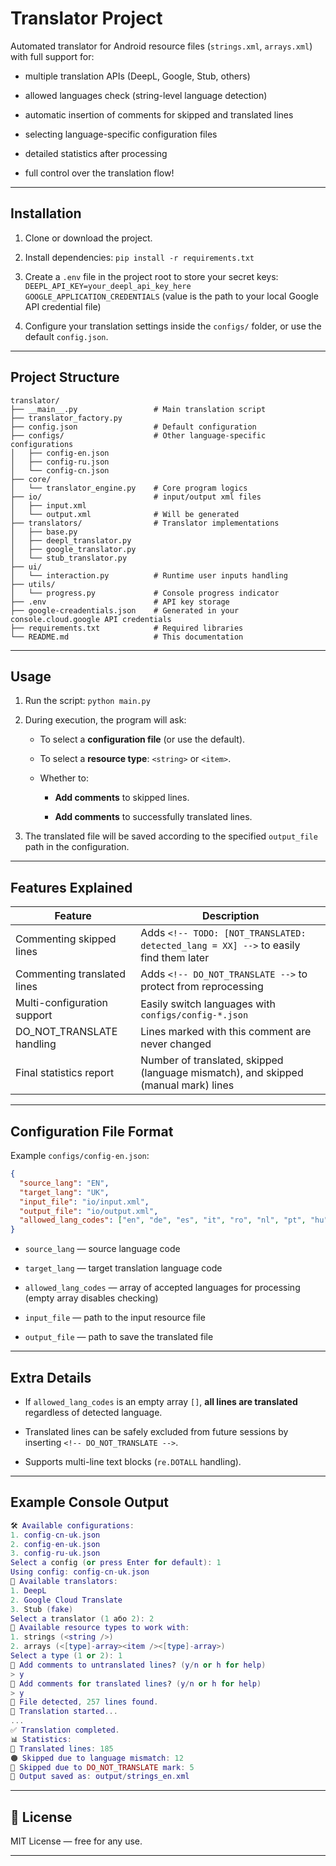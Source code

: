 Translator Project
==================

Automated translator for Android resource files (`strings.xml`, `arrays.xml`) with full support for:

*   multiple translation APIs (DeepL, Google, Stub, others)
    
*   allowed languages check (string-level language detection)
    
*   automatic insertion of comments for skipped and translated lines
    
*   selecting language-specific configuration files
    
*   detailed statistics after processing
    
*   full control over the translation flow!
    

* * *

Installation
---------------

1.  Clone or download the project.
    
2.  Install dependencies:
`pip install -r requirements.txt`

3.  Create a `.env` file in the project root to store your secret keys:
`DEEPL_API_KEY=your_deepl_api_key_here`
`GOOGLE_APPLICATION_CREDENTIALS` (value is the path to your local Google API credential file)

4.  Configure your translation settings inside the `configs/` folder, or use the default `config.json`.
    

* * *

Project Structure
--------------------

```
translator/
├── __main__.py                 # Main translation script
├── translator_factory.py
├── config.json                 # Default configuration
├── configs/                    # Other language-specific configurations
│   ├── config-en.json
│   ├── config-ru.json
│   └── config-cn.json
├── core/                       
│   └── translator_engine.py    # Core program logics
├── io/                         # input/output xml files
│   ├── input.xml
│   └── output.xml              # Will be generated
├── translators/                # Translator implementations
│   ├── base.py
│   ├── deepl_translator.py
│   ├── google_translator.py
│   └── stub_translator.py
├── ui/                         
│   └── interaction.py          # Runtime user inputs handling
├── utils/
│   └── progress.py             # Console progress indicator
├── .env                        # API key storage
├── google-creadentials.json    # Generated in your console.cloud.google API credentials
├── requirements.txt            # Required libraries
└── README.md                   # This documentation
```
* * *

Usage
--------

1.  Run the script:
`python main.py`

2.  During execution, the program will ask:
    
    *   To select a **configuration file** (or use the default).
        
    *   To select a **resource type**: `<string>` or `<item>`.
        
    *   Whether to:
        
        *   **Add comments** to skipped lines.
            
        *   **Add comments** to successfully translated lines.
            
3.  The translated file will be saved according to the specified `output_file` path in the configuration.
    

* * *

Features Explained
---------------------
| Feature                     | Description                                                                          |
|-----------------------------|--------------------------------------------------------------------------------------|
| Commenting skipped lines    | Adds `<!-- TODO: [NOT_TRANSLATED: detected_lang = XX] -->` to easily find them later |
| Commenting translated lines | Adds `<!-- DO_NOT_TRANSLATE -->` to protect from reprocessing                        |
| Multi-configuration support | Easily switch languages with `configs/config-*.json`                                 |
| DO\_NOT\_TRANSLATE handling | Lines marked with this comment are never changed                                     |
| Final statistics report     | Number of translated, skipped (language mismatch), and skipped (manual mark) lines   |

* * *

Configuration File Format
----------------------------

Example `configs/config-en.json`:
```json
{
  "source_lang": "EN",
  "target_lang": "UK",
  "input_file": "io/input.xml",
  "output_file": "io/output.xml",
  "allowed_lang_codes": ["en", "de", "es", "it", "ro", "nl", "pt", "hu", "da", "fr", "pl", "no", "ca", "sv", "fi", "hr", "tl", "af"]
}
```

*   `source_lang` — source language code
    
*   `target_lang` — target translation language code
    
*   `allowed_lang_codes` — array of accepted languages for processing (empty array disables checking)
    
*   `input_file` — path to the input resource file
    
*   `output_file` — path to save the translated file
    

* * *

Extra Details
----------------

*   If `allowed_lang_codes` is an empty array `[]`, **all lines are translated** regardless of detected language.
    
*   Translated lines can be safely excluded from future sessions by inserting `<!-- DO_NOT_TRANSLATE -->`.
    
*   Supports multi-line text blocks (`re.DOTALL` handling).
    

* * *

Example Console Output
-------------------------

```lua
🛠️ Available configurations:
1. config-cn-uk.json
2. config-en-uk.json
3. config-ru-uk.json
Select a config (or press Enter for default): 1
Using config: config-cn-uk.json
🧠 Available translators:
1. DeepL
2. Google Cloud Translate
3. Stub (fake)
Select a translator (1 або 2): 2
🧩 Available resource types to work with:
1. strings (<string />)
2. arrays (<[type]-array><item /><[type]-array>)
Select a type (1 or 2): 1
💬 Add comments to untranslated lines? (y/n or h for help)
> y
💬 Add comments for translated lines? (y/n or h for help)
> y
📂 File detected, 257 lines found.
🚀 Translation started...
...
✅ Translation completed.
📊 Statistics:
🔵 Translated lines: 185
🟠 Skipped due to language mismatch: 12
🚫 Skipped due to DO_NOT_TRANSLATE mark: 5
📄 Output saved as: output/strings_en.xml

```

* * *

📜 License
----------

MIT License — free for any use.

* * *